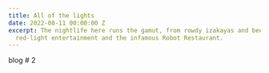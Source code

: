 ```yaml
---
title: All of the lights
date: 2022-08-11 00:00:00 Z
excerpt: The nightlife here runs the gamut, from rowdy izakayas and beer bars, to
  red-light entertainment and the infamous Robot Restaurant.
---
```


blog # 2